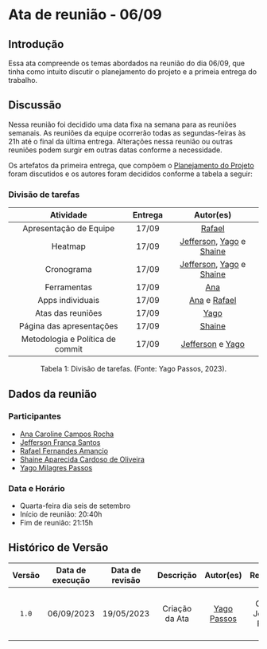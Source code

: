 # Ata de reunião - 06/09

## Introdução
Essa ata compreende os temas abordados na reunião do dia 06/09, que tinha como intuito discutir o planejamento do projeto e a primeia entrega do trabalho.

## Discussão
Nessa reunião foi decidido uma data fixa na semana para as reuniões semanais. As reuniões da equipe ocorrerão todas as segundas-feiras às 21h até o final da última entrega. Alterações nessa reunião ou 
outras reuniões podem surgir em outras datas conforme a necessidade.

Os artefatos da primeira entrega, que compõem o [Planejamento do Projeto](link) foram discutidos e os autores foram decididos conforme a tabela a seguir:

### Divisão de tarefas

| Atividade | Entrega | Autor(es) |
| :-------: | :-----: | :-------: |
|Apresentação de Equipe|  17/09  |   [Rafael]()  | 
|  Heatmap  |  17/09   | [Jefferson](https://github.com/Frans6), [Yago](https://github.com/yagompassos) e [Shaine]()  |
|Cronograma|  17/09  | [Jefferson](https://github.com/Frans6), [Yago](https://github.com/yagompassos) e [Shaine]() | 
|Ferramentas |  17/09  |   [Ana]()   |
|Apps individuais|  17/09  |   [Ana]() e [Rafael](https://github.com/Rafael-gc)   |
|Atas das reuniões|  17/09  |   [Yago](https://github.com/yagompassos)   |
|Página das apresentações|  17/09  |   [Shaine]()   |
|Metodologia e Política de commit|  17/09  |   [Jefferson](https://github.com/Frans6) e [Yago](https://github.com/yagompassos)   |

<div style="text-align: center">
<p> Tabela 1: Divisão de tarefas. (Fonte: Yago Passos, 2023).</p>
</div>

## Dados da reunião
### Participantes
- [Ana Caroline Campos Rocha](https://github.com/anaaroch)
- [Jefferson França Santos](https://github.com/Frans6)
- [Rafael Fernandes Amancio](https://github.com/Rafael-gc)
- [Shaine Aparecida Cardoso de Oliveira](https://github.com/shaineOliveira)
- [Yago Milagres Passos](https://github.com/yagompassos)

### Data e Horário
- Quarta-feira dia seis de setembro
- Início de reunião: 20:40h
- Fim de reunião: 21:15h


## Histórico de Versão

| Versão | Data de execução | Data de revisão |             Descrição             |                      Autor(es)                       |                     Revisor(es)                      |
| :----: | :--------------: | :-------------: | :-------------------------------: | :--------------------------------------------------: | :--------------------------------------------------: |
| `1.0`  |    06/09/2023    |   19/05/2023    | Criação da Ata |   [Yago Passos](https://github.com/yagompassos)    | Ana Caroline, Jefferson, Rafael e Shaíne |

